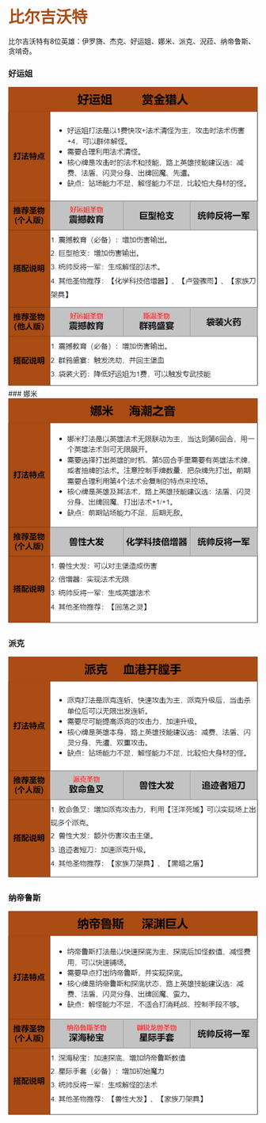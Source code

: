 ## <font color = #AA4C14 face =kaiti size = 6>比尔吉沃特</font>
比尔吉沃特有8位英雄：伊罗旖、杰克、好运姐、娜米、派克、淣菈、纳帝鲁斯、贪啃奇。

### 好运姐
<img src ="https://github.com/zeff163/stackedit-app-data/blob/master/file/%E6%B8%B8%E6%88%8F%E6%94%BB%E7%95%A5/LoR/%E5%9B%BE%E7%89%87/%E5%A5%BD%E8%BF%90%E5%A7%90.png?raw=true">
### 娜米
<img src ="https://github.com/zeff163/stackedit-app-data/blob/master/file/%E6%B8%B8%E6%88%8F%E6%94%BB%E7%95%A5/LoR/%E5%9B%BE%E7%89%87/%E5%A8%9C%E7%B1%B3.png?raw=true">

### 派克
<img src="https://github.com/zeff163/stackedit-app-data/blob/master/file/%E6%B8%B8%E6%88%8F%E6%94%BB%E7%95%A5/LoR/%E5%9B%BE%E7%89%87/%E6%B4%BE%E5%85%8B.png?raw=true">

### 纳帝鲁斯
<img src ="https://github.com/zeff163/stackedit-app-data/blob/master/file/%E6%B8%B8%E6%88%8F%E6%94%BB%E7%95%A5/LoR/%E5%9B%BE%E7%89%87/%E7%BA%B3%E5%B8%9D%E9%B2%81%E6%96%AF.png?raw=true">
<!--stackedit_data:
eyJoaXN0b3J5IjpbNjA1MjQxNDM2XX0=
-->